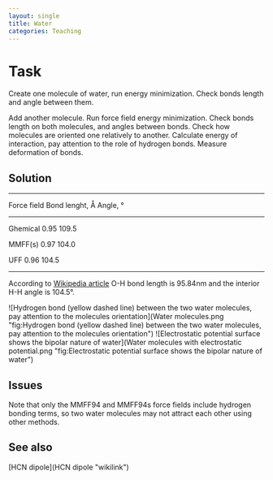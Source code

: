```yaml
---
layout: single
title: Water
categories: Teaching
---
```


Task
====

Create one molecule of water, run energy minimization. Check bonds
length and angle between them.

Add another molecule. Run force field energy minimization. Check bonds
length on both molecules, and angles between bonds. Check how molecules
are oriented one relatively to another. Calculate energy of interaction,
pay attention to the role of hydrogen bonds. Measure deformation of
bonds.

Solution
--------

  -----------------------------------------
  Force field   Bond lenght, Å   Angle, °
                                 
  ------------- ---------------- ----------
  Ghemical      0.95             109.5
                                 

  MMFF(s)       0.97             104.0
                                 

  UFF           0.96             104.5
                                 
  -----------------------------------------

According to [Wikipedia
article](http://en.wikipedia.org/wiki/Water_(properties)) O-H bond
length is 95.84nm and the interior H-H angle is 104.5°.

![Hydrogen bond (yellow dashed line) between the two water molecules,
pay attention to the molecules
orientation](Water molecules.png "fig:Hydrogen bond (yellow dashed line) between the two water molecules, pay attention to the molecules orientation")
![Electrostatic potential surface shows the bipolar nature of
water](Water molecules with electrostatic potential.png "fig:Electrostatic potential surface shows the bipolar nature of water")

Issues
------

Note that only the MMFF94 and MMFF94s force fields include hydrogen
bonding terms, so two water molecules may not attract each other using
other methods.

See also
--------

[HCN dipole](HCN dipole "wikilink")



